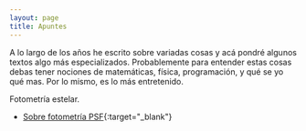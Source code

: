 ```yaml
---
layout: page
title: Apuntes
---
```


A lo largo de los años he escrito sobre variadas cosas y acá pondré algunos textos algo más especializados. Probablemente para entender estas cosas debas tener nociones de matemáticas, física, programación, y qué se yo qué mas. Por lo mismo, es lo más entretenido.


Fotometría estelar.

* [Sobre fotometría PSF](https://nicomedinap.github.io/2022/05/25/FotometriaPSF.html){:target="_blank"}




